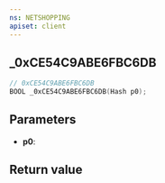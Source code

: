 ```yaml
---
ns: NETSHOPPING
apiset: client
---
```

## _0xCE54C9ABE6FBC6DB

```c
// 0xCE54C9ABE6FBC6DB
BOOL _0xCE54C9ABE6FBC6DB(Hash p0);
```


## Parameters
* **p0**:

## Return value

